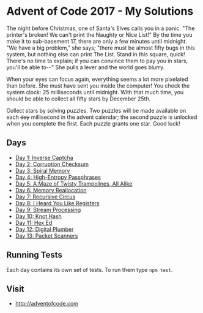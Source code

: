 # Advent of Code 2017 - My Solutions

The night before Christmas, one of Santa's Elves calls you in a panic. "The printer's broken! We can't print the Naughty or Nice List!" By the time you make it to sub-basement 17, there are only a few minutes until midnight. "We have a big problem," she says; "there must be almost fifty bugs in this system, but nothing else can print The List. Stand in this square, quick! There's no time to explain; if you can convince them to pay you in stars, you'll be able to--" She pulls a lever and the world goes blurry.

When your eyes can focus again, everything seems a lot more pixelated than before. She must have sent you inside the computer! You check the system clock: 25 milliseconds until midnight. With that much time, you should be able to collect all fifty stars by December 25th.

Collect stars by solving puzzles. Two puzzles will be made available on each ~~day~~ millisecond in the advent calendar; the second puzzle is unlocked when you complete the first. Each puzzle grants one star. Good luck!

## Days

- [Day 1: Inverse Captcha](day-01-inverse-captcha/)
- [Day 2: Corruption Checksum](day-02-corruption-checksum/)
- [Day 3: Spiral Memory](day-03-spiral-memory/)
- [Day 4: High-Entropy Passphrases](day-04-high-entropy-passphrases/)
- [Day 5: A Maze of Twisty Trampolines, All Alike](day-05-a-maze-of-twisty-trampolines/)
- [Day 6: Memory Reallocation](day-06-memory-reallocation/)
- [Day 7: Recursive Circus](day-07-recursive-circus/)
- [Day 8: I Heard You Like Registers](day-08-i-heard-you-like-registers/)
- [Day 9: Stream Processing](day-09-stream-processing/)
- [Day 10: Knot Hash](day-10-knot-hash/)
- [Day 11: Hex Ed](day-11-hex-ed/)
- [Day 12: Digital Plumber](day-12-digital-plumber/)
- [Day 13: Packet Scanners](day-13-packet-scanners/)

## Running Tests

Each day contains its own set of tests. To run them type `npm test`.

## Visit
- http://adventofcode.com
